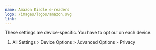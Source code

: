 ```yaml
---
name: Amazon Kindle e-readers
logo: /images/logos/amazon.svg
link:
---
```


These settings are device-specific. You have to opt out on each device.

1. All Settings > Device Options > Advanced Options > Privacy